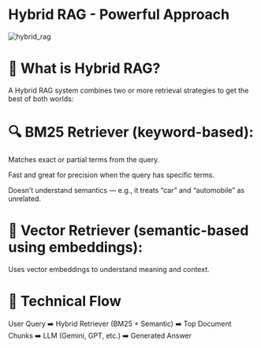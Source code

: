 # Hybrid RAG - Powerful Approach
![hybrid_rag](https://github.com/user-attachments/assets/2aeb1a3d-21bc-411c-b89d-ecb1eed862da)

# 🤝 What is Hybrid RAG?
A Hybrid RAG system combines two or more retrieval strategies to get the best of both worlds:

# 🔍 **BM25 Retriever (keyword-based):**

Matches exact or partial terms from the query.

Fast and great for precision when the query has specific terms.

Doesn’t understand semantics — e.g., it treats “car” and “automobile” as unrelated.

# 🤖 Vector Retriever (semantic-based using embeddings):
Uses vector embeddings to understand meaning and context.

# 🔧 Technical Flow

User Query ➡️ Hybrid Retriever (BM25 + Semantic) ➡️ Top Document Chunks ➡️ LLM (Gemini, GPT, etc.) ➡️ Generated Answer
